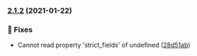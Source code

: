 ### [2.1.2](https://github.com/jayrchamp/adonis-strict-validator/compare/v2.1.1...v2.1.2) (2021-01-22)


### 🐞 Fixes

* Cannot read property 'strict_fields' of undefined ([28d51ab](https://github.com/jayrchamp/adonis-strict-validator/commit/28d51ab2d84a46d936a925d42200511dfab0dac2))

